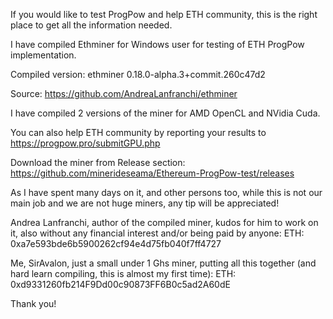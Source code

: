 If you would like to test ProgPow and help ETH community, this is the right place to get all the information needed.

I have compiled Ethminer for Windows user for testing of ETH ProgPow implementation.

Compiled version: ethminer 0.18.0-alpha.3+commit.260c47d2

Source: https://github.com/AndreaLanfranchi/ethminer

I have compiled 2 versions of the miner for AMD OpenCL and NVidia Cuda.

You can also help ETH community by reporting your results to https://progpow.pro/submitGPU.php

Download the miner from Release section: https://github.com/minerideseama/Ethereum-ProgPow-test/releases 

As I have spent many days on it, and other persons too, while this is not our main job and we are not huge miners, any tip will be appreciated!

Andrea Lanfranchi, author of the compiled miner, kudos for him to work on it, also without any financial interest and/or being paid by anyone:
ETH: 0xa7e593bde6b5900262cf94e4d75fb040f7ff4727

Me, SirAvalon, just a small under 1 Ghs miner, putting all this together (and hard learn compiling, this is almost my first time): 
ETH: 0xd9331260fb214F9Dd00c90873FF6B0c5ad2A60dE

Thank you!
